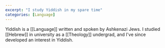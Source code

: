 ```yaml
---
excerpt: "I study Yiddish in my spare time"
categories: [Language]
---
```

Yiddish is a [[Language]] written and spoken by Ashkenazi Jews. I studied [[Hebrew]] in university as a [[Theology]] undergrad, and I've since developed an interest in Yiddish.